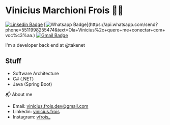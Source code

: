 # Vinicius Marchioni Frois :man_technologist:

[![Linkedin Badge](https://img.shields.io/badge/-LinkedIn-blue?style=flat-square&logo=Linkedin&logoColor=white&link=https://www.linkedin.com/in/vinicius-frois/)](https://www.linkedin.com/in/vinicius-frois/)
[![Whatsapp Badge](https://img.shields.io/badge/-Whatsapp-4CA143?style=flat-square&labelColor=4CA143&logo=whatsapp&logoColor=white&link=https://api.whatsapp.com/send?phone=5511998255474&text=Ola+Vinicius%2c+quero+me+conectar+com+voc%c3%aa.)](https://api.whatsapp.com/send?phone=5511998255474&text=Ola+Vinicius%2c+quero+me+conectar+com+voc%c3%aa.)
[![Gmail Badge](https://img.shields.io/badge/-Gmail-c14438?style=flat-square&logo=Gmail&logoColor=white&link=mailto:viniciusfroism@gmail.com)](mailto:vinicius.frois.dev@gmail.com)


I'm a developer back end at @takenet

<h2>Stuff</h2>
<ul>
  <li>Software Architecture</li>
  <li>C# (.NET)</li>
  <li>Java (Spring Boot)</li>
</ul>

📬 About me
<ul>
  <li>Email: <a href="mailto:vinicius.frois.dev@gmail.com"> vinicius.frois.dev@gmail.com </a>  </li>
  <li>Linkedin: <a href="https://www.linkedin.com/in/vinicius-frois/"> vinicius.frois</a></li>
  <li>Instagram: <a href="https://www.instagram.com/vfrois_/"> vfrois_ </a> </li>
</ul>
